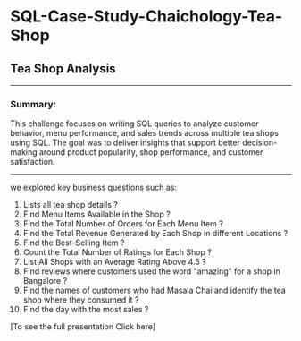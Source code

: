 # SQL-Case-Study-Chaichology-Tea-Shop

## Tea Shop Analysis

---

### Summary:
This challenge focuses on writing SQL queries to analyze customer behavior, menu performance, and sales trends across multiple tea shops using SQL. The goal was to deliver insights that support better decision-making around product popularity, shop performance, and customer satisfaction.

---

 we explored key business questions such as:
1) Lists all tea shop details ?
2) Find Menu Items Available in the Shop ?
3) Find the Total Number of Orders for Each Menu Item ?
4) Find the Total Revenue Generated by Each Shop in different Locations ?
5) Find the Best-Selling Item ?
6) Count the Total Number of Ratings for Each Shop ?
7) List All Shops with an Average Rating Above 4.5 ?
8) Find reviews where customers used the word "amazing" for a shop in Bangalore ?
9) Find the names of customers who had Masala Chai and identify the tea shop where they consumed it ?
10) Find the day with the most sales ?

[To see the full presentation Click here]
